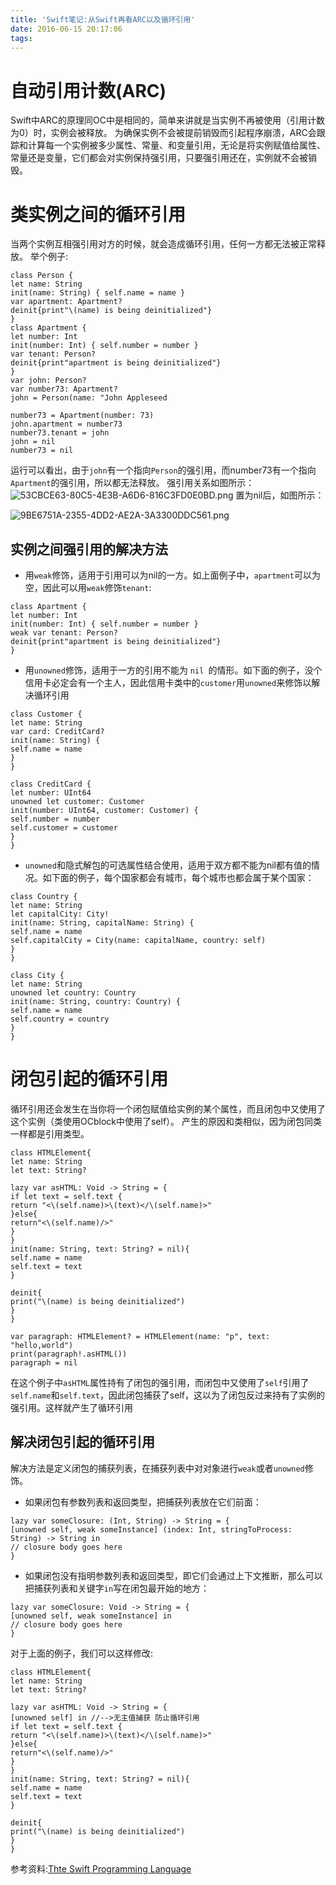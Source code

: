 ```yaml
---
title: 'Swift笔记:从Swift再看ARC以及循环引用'
date: 2016-06-15 20:17:06
tags:
---
```

# 自动引用计数(ARC)
Swift中ARC的原理同OC中是相同的，简单来讲就是当实例不再被使用（引用计数为0）时，实例会被释放。
为确保实例不会被提前销毁而引起程序崩溃，ARC会跟踪和计算每一个实例被多少属性、常量、和变量引用，无论是将实例赋值给属性、常量还是变量，它们都会对实例保持强引用，只要强引用还在，实例就不会被销毁。
# 类实例之间的循环引用
当两个实例互相强引用对方的时候，就会造成循环引用，任何一方都无法被正常释放。
举个例子:
``` 
class Person {
let name: String
init(name: String) { self.name = name }
var apartment: Apartment?
deinit{print"\(name) is being deinitialized"}
}
class Apartment {
let number: Int
init(number: Int) { self.number = number }
var tenant: Person?
deinit{print"apartment is being deinitialized"}
}
var john: Person?
var number73: Apartment?
john = Person(name: "John Appleseed

number73 = Apartment(number: 73)
john.apartment = number73
number73.tenant = john
john = nil
number73 = nil
```
运行可以看出，由于`john`有一个指向`Person`的强引用，而number73有一个指向`Apartment`的强引用，所以都无法释放。
强引用关系如图所示：
![53CBCE63-80C5-4E3B-A6D6-816C3FD0E0BD.png](http://upload-images.jianshu.io/upload_images/1642800-26b7f949c21e51f7.png?imageMogr2/auto-orient/strip%7CimageView2/2/w/1240)
置为nil后，如图所示：

![9BE6751A-2355-4DD2-AE2A-3A3300DDC561.png](http://upload-images.jianshu.io/upload_images/1642800-a082fb66b29b1176.png?imageMogr2/auto-orient/strip%7CimageView2/2/w/1240)
## 实例之间强引用的解决方法
- 用`weak`修饰，适用于引用可以为nil的一方。如上面例子中，`apartment`可以为空，因此可以用`weak`修饰`tenant`:
``` 
class Apartment {
let number: Int
init(number: Int) { self.number = number }
weak var tenant: Person?
deinit{print"apartment is being deinitialized"}
}
```
- 用`unowned`修饰，适用于一方的引用不能为 `nil `的情形。如下面的例子，没个信用卡必定会有一个主人，因此信用卡类中的`customer`用`unowned`来修饰以解决循环引用
```
class Customer {
let name: String
var card: CreditCard?
init(name: String) {
self.name = name
}
}

class CreditCard {
let number: UInt64
unowned let customer: Customer
init(number: UInt64, customer: Customer) {
self.number = number
self.customer = customer
}
}
```
- `unowned`和隐式解包的可选属性结合使用，适用于双方都不能为nil都有值的情况。如下面的例子，每个国家都会有城市，每个城市也都会属于某个国家：
``` 
class Country {
let name: String
let capitalCity: City!
init(name: String, capitalName: String) {
self.name = name
self.capitalCity = City(name: capitalName, country: self)
}
}

class City {
let name: String
unowned let country: Country
init(name: String, country: Country) {
self.name = name
self.country = country
}
}
```

# 闭包引起的循环引用
循环引用还会发生在当你将一个闭包赋值给实例的某个属性，而且闭包中又使用了这个实例（类使用OCblock中使用了self）。
产生的原因和类相似，因为闭包同类一样都是引用类型。
```
class HTMLElement{
let name: String
let text: String?

lazy var asHTML: Void -> String = {
if let text = self.text {
return "<\(self.name)>\(text)</\(self.name)>"
}else{
return"<\(self.name)/>"
}
}
init(name: String, text: String? = nil){
self.name = name
self.text = text
}

deinit{
print("\(name) is being deinitialized")
}
}

var paragraph: HTMLElement? = HTMLElement(name: "p", text: "hello,world")
print(paragraph!.asHTML())
paragraph = nil
```
在这个例子中`asHTML`属性持有了闭包的强引用，而闭包中又使用了`self`引用了`self.name`和`self.text`，因此闭包捕获了self，这以为了闭包反过来持有了实例的强引用。这样就产生了循环引用
## 解决闭包引起的循环引用
解决方法是定义闭包的捕获列表，在捕获列表中对对象进行`weak`或者`unowned`修饰。
- 如果闭包有参数列表和返回类型，把捕获列表放在它们前面：
```
lazy var someClosure: (Int, String) -> String = {
[unowned self, weak someInstance] (index: Int, stringToProcess: String) -> String in
// closure body goes here
}  
```
- 如果闭包没有指明参数列表和返回类型，即它们会通过上下文推断，那么可以把捕获列表和关键字`in`写在闭包最开始的地方：
```
lazy var someClosure: Void -> String = {
[unowned self, weak someInstance] in
// closure body goes here
}  
```
对于上面的例子，我们可以这样修改:
```
class HTMLElement{
let name: String
let text: String?

lazy var asHTML: Void -> String = {
[unowned self] in //-->无主值捕获 防止循环引用
if let text = self.text {
return "<\(self.name)>\(text)</\(self.name)>"
}else{
return"<\(self.name)/>"
}
}
init(name: String, text: String? = nil){
self.name = name
self.text = text
}

deinit{
print("\(name) is being deinitialized")
}
}
```
参考资料:[Thte Swift Programming Language](https://developer.apple.com/library/ios/documentation/Swift/Conceptual/Swift_Programming_Language/index.html#//apple_ref/doc/uid/TP40014097-CH3-ID0])